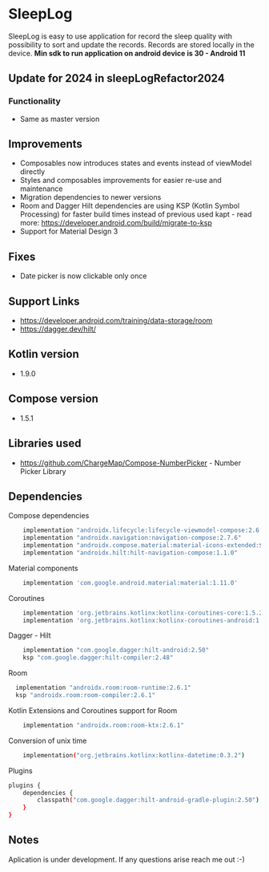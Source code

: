 # SleepLog

SleepLog is easy to use application for record the sleep quality with possibility to sort and update the records. Records are stored locally in the device. **Min sdk to run application on android device is 30 - Android 11**
## Update for 2024 in sleepLogRefactor2024 

 ### Functionality
 - Same as master version

## Improvements
- Composables now introduces states and events instead of viewModel directly
- Styles and composables improvements for easier re-use and maintenance
- Migration dependencies to newer versions
- Room and Dagger Hilt dependencies are using KSP (Kotlin Symbol Processing) for faster build times instead of previous used kapt - read more: https://developer.android.com/build/migrate-to-ksp
- Support for Material Design 3

## Fixes
- Date picker is now clickable only once

## Support Links
- https://developer.android.com/training/data-storage/room
- https://dagger.dev/hilt/

## Kotlin version
- 1.9.0

## Compose version
- 1.5.1

## Libraries used
- https://github.com/ChargeMap/Compose-NumberPicker - Number Picker Library

## Dependencies
Compose dependencies

```bash
    implementation "androidx.lifecycle:lifecycle-viewmodel-compose:2.6.2"
    implementation "androidx.navigation:navigation-compose:2.7.6"
    implementation "androidx.compose.material:material-icons-extended:$compose_version"
    implementation "androidx.hilt:hilt-navigation-compose:1.1.0"
```

Material components

```bash
    implementation 'com.google.android.material:material:1.11.0'
```

Coroutines

```bash
    implementation 'org.jetbrains.kotlinx:kotlinx-coroutines-core:1.5.2'
    implementation 'org.jetbrains.kotlinx:kotlinx-coroutines-android:1.5.2'
```

Dagger - Hilt

```bash
    implementation "com.google.dagger:hilt-android:2.50"
    ksp "com.google.dagger:hilt-compiler:2.48"
```
Room

```bash
  implementation "androidx.room:room-runtime:2.6.1"
  ksp "androidx.room:room-compiler:2.6.1"
```

Kotlin Extensions and Coroutines support for Room

```bash
    implementation "androidx.room:room-ktx:2.6.1"
```

Conversion of unix time

```bash
    implementation("org.jetbrains.kotlinx:kotlinx-datetime:0.3.2")
```

Plugins

```bash
plugins {
    dependencies {
        classpath("com.google.dagger:hilt-android-gradle-plugin:2.50")
    }
}
```

## Notes
Aplication is under development. If any questions arise reach me out :-)

